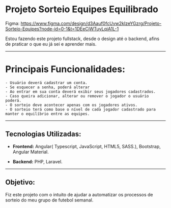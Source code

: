 # Projeto Sorteio Equipes Equilibrado

Figma: https://www.figma.com/design/d3Aauf0fcUvw2kIzeYGzrg/Projeto-Sorteio-Equipes?node-id=0-1&t=1DEeCjWTuyLqiA1L-1

Estou fazendo este projeto fullstack, desde o design até o backend, afins de praticar o que eu já sei e aprender mais.

--------

# Principais Funcionalidades:
    - Usuário deverá cadastrar um conta.
    - Se esquecer a senha, poderá alterar
    - Ao entrar em sua conta deverá exibir seus jogadores cadastrados.
    - Caso queira adicionar, alterar ou remover o jogador o usuário poderá.
    - O sorteio deve acontecer apenas com os jogadores ativos.
    - O sorteio terá como base o nível de cada jogador cadastrado para manter o equilíbrio entre as equipes.
      
--------

## Tecnologias Utilizadas:
- **Frontend:** Angular( Typescript, JavaScript, HTML5, SASS.), Bootstrap, Angular Material.

- **Backend:** PHP, Laravel.


--------

## Objetivo:
Fiz este projeto com o intuito de ajudar a automatizar os processos de sorteio do meu grupo de futebol semanal.
